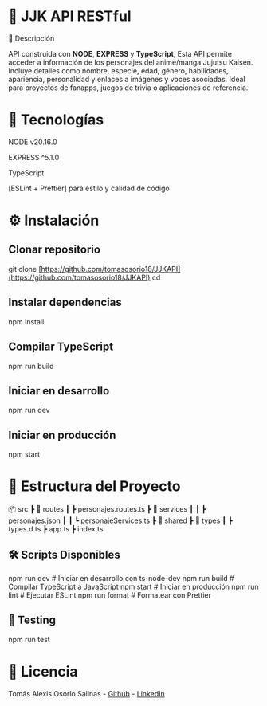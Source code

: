 # 📌 JJK API RESTful

📖 Descripción

API construida con **NODE**, **EXPRESS** y **TypeScript**, Esta API permite acceder a información de los personajes del anime/manga Jujutsu Kaisen. Incluye detalles como nombre, especie, edad, género, habilidades, apariencia, personalidad y enlaces a imágenes y voces asociadas. Ideal para proyectos de fanapps, juegos de trivia o aplicaciones de referencia.

# 🚀 Tecnologías

NODE v20.16.0

EXPRESS ^5.1.0

TypeScript

[ESLint + Prettier] para estilo y calidad de código

# ⚙️ Instalación

## Clonar repositorio

git clone [https://github.com/tomasosorio18/JJKAPI](https://github.com/tomasosorio18/JJKAPI)
cd

## Instalar dependencias

npm install

## Compilar TypeScript

npm run build

## Iniciar en desarrollo

npm run dev

## Iniciar en producción

npm start

# 📂 Estructura del Proyecto

📦 src
┣ 📂 routes
┃ ┣ personajes.routes.ts
┣ 📂 services
┃ ┃ ┣ personajes.json
┃ ┃ ┗ personajeServices.ts
┣ 📂 shared
┣ 📂 types
┃ ┣ types.d.ts
┣ app.ts
┣ index.ts

## 🛠️ Scripts Disponibles

npm run dev # Iniciar en desarrollo con ts-node-dev
npm run build # Compilar TypeScript a JavaScript
npm start # Iniciar en producción
npm run lint # Ejecutar ESLint
npm run format # Formatear con Prettier

## 🧪 Testing

npm run test

# 📄 Licencia

Tomás Alexis Osorio Salinas - [Github](https://github.com/tomasosorio18) - [LinkedIn](https://www.linkedin.com/in/tomas-alexis-osorio-salinas-504b88198/)
